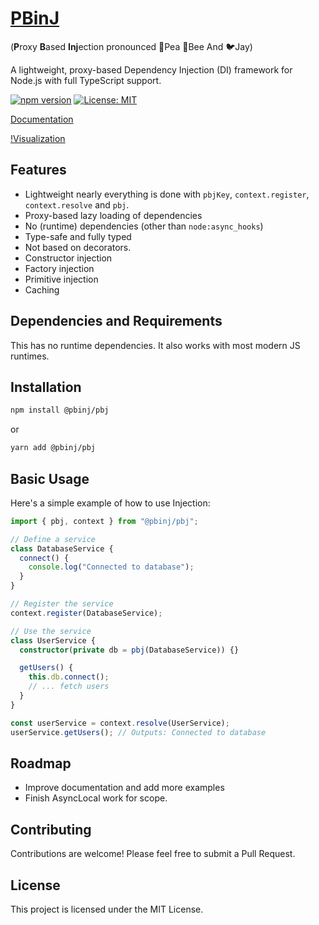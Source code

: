 # [PBinJ](https://github.com/pbinj/pbj)

(**P**roxy **B**ased **Inj**ection pronounced 🫛Pea 🐝Bee And 🐦Jay)

A lightweight, proxy-based Dependency Injection (DI) framework for Node.js with full TypeScript support.

[![npm version](https://badge.fury.io/js/@pbinj%2Fpbj.svg)](https://www.npmjs.com/package/@pbinj/pbj)
[![License: MIT](https://img.shields.io/badge/License-MIT-yellow.svg)](https://opensource.org/licenses/MIT)

[Documentation](https://pbinj.github.io/pbj)

[!Visualization](./docs/vis.mov)
## Features

- Lightweight nearly everything is done with `pbjKey`, `context.register`, `context.resolve` and `pbj`.
- Proxy-based lazy loading of dependencies
- No (runtime) dependencies (other than `node:async_hooks`)
- Type-safe and fully typed
- Not based on decorators.
- Constructor injection
- Factory injection
- Primitive injection
- Caching

## Dependencies and Requirements

This has no runtime dependencies. It also works with most modern JS runtimes.

## Installation

```bash
npm install @pbinj/pbj
```

or

```bash
yarn add @pbinj/pbj
```

## Basic Usage

Here's a simple example of how to use Injection:

```typescript
import { pbj, context } from "@pbinj/pbj";

// Define a service
class DatabaseService {
  connect() {
    console.log("Connected to database");
  }
}

// Register the service
context.register(DatabaseService);

// Use the service
class UserService {
  constructor(private db = pbj(DatabaseService)) {}

  getUsers() {
    this.db.connect();
    // ... fetch users
  }
}

const userService = context.resolve(UserService);
userService.getUsers(); // Outputs: Connected to database
```

## Roadmap

- Improve documentation and add more examples
- Finish AsyncLocal work for scope.

## Contributing

Contributions are welcome! Please feel free to submit a Pull Request.

## License

This project is licensed under the MIT License.

